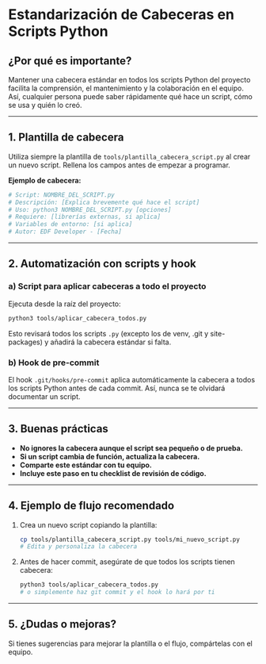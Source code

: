 # Estandarización de Cabeceras en Scripts Python

## ¿Por qué es importante?

Mantener una cabecera estándar en todos los scripts Python del proyecto facilita la comprensión, el mantenimiento y la colaboración en el equipo. Así, cualquier persona puede saber rápidamente qué hace un script, cómo se usa y quién lo creó.

---

## 1. Plantilla de cabecera

Utiliza siempre la plantilla de `tools/plantilla_cabecera_script.py` al crear un nuevo script. Rellena los campos antes de empezar a programar.

**Ejemplo de cabecera:**

```python
# Script: NOMBRE_DEL_SCRIPT.py
# Descripción: [Explica brevemente qué hace el script]
# Uso: python3 NOMBRE_DEL_SCRIPT.py [opciones]
# Requiere: [librerías externas, si aplica]
# Variables de entorno: [si aplica]
# Autor: EDF Developer - [Fecha]
```

---

## 2. Automatización con scripts y hook

### a) Script para aplicar cabeceras a todo el proyecto

Ejecuta desde la raíz del proyecto:

```bash
python3 tools/aplicar_cabecera_todos.py
```

Esto revisará todos los scripts `.py` (excepto los de venv, .git y site-packages) y añadirá la cabecera estándar si falta.

### b) Hook de pre-commit

El hook `.git/hooks/pre-commit` aplica automáticamente la cabecera a todos los scripts Python antes de cada commit. Así, nunca se te olvidará documentar un script.

---

## 3. Buenas prácticas

- **No ignores la cabecera aunque el script sea pequeño o de prueba.**
- **Si un script cambia de función, actualiza la cabecera.**
- **Comparte este estándar con tu equipo.**
- **Incluye este paso en tu checklist de revisión de código.**

---

## 4. Ejemplo de flujo recomendado

1. Crea un nuevo script copiando la plantilla:

   ```bash
   cp tools/plantilla_cabecera_script.py tools/mi_nuevo_script.py
   # Edita y personaliza la cabecera
   ```

2. Antes de hacer commit, asegúrate de que todos los scripts tienen cabecera:

   ```bash
   python3 tools/aplicar_cabecera_todos.py
   # o simplemente haz git commit y el hook lo hará por ti
   ```

---

## 5. ¿Dudas o mejoras?

Si tienes sugerencias para mejorar la plantilla o el flujo, compártelas con el equipo.
